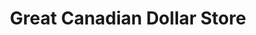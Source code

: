 ---
title: "Great Canadian Dollar Store"
url: /kelowna/great-canadian-dollar-store/
shop: convenience
---